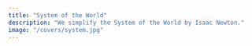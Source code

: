 ```yaml
---
title: "System of the World"
description: "We simplify the System of the World by Isaac Newton."
image: "/covers/system.jpg"
---
```

